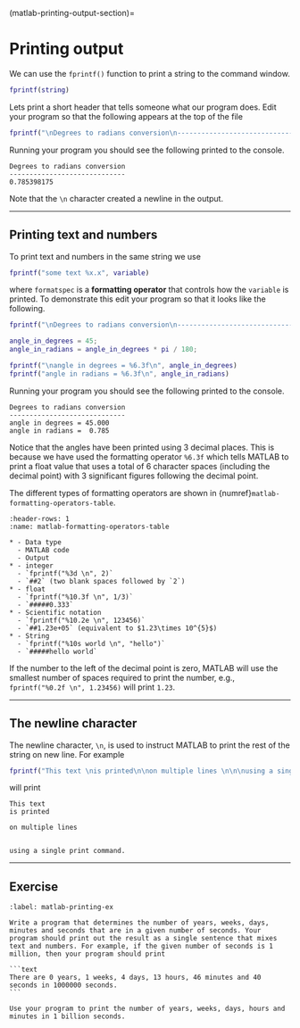 (matlab-printing-output-section)=
# Printing output

We can use the `fprintf()` function to print a string to the command window.

```matlab
fprintf(string)
```

Lets print a short header that tells someone what our program does. Edit your program so that the following appears at the top of the file

```matlab
fprintf("\nDegrees to radians conversion\n-----------------------------")
```

Running your program you should see the following printed to the console.

```text
Degrees to radians conversion
-----------------------------
0.785398175
```

Note that the `\n` character created a newline in the output.

---

## Printing text and numbers

To print text and numbers in the same string we use

```matlab
fprintf("some text %x.x", variable)
```

where `formatspec` is a **formatting operator** that controls how the `variable` is printed. To demonstrate this edit your program so that it looks like the following.

```matlab
fprintf("\nDegrees to radians conversion\n-----------------------------")

angle_in_degrees = 45;
angle_in_radians = angle_in_degrees * pi / 180;

fprintf("\nangle in degrees = %6.3f\n", angle_in_degrees)
fprintf("angle in radians = %6.3f\n", angle_in_radians)
```

Running your program you should see the following printed to the console.

```text
Degrees to radians conversion
-----------------------------
angle in degrees = 45.000
angle in radians =  0.785
```

Notice that the angles have been printed using 3 decimal places. This is because we have used the formatting operator `%6.3f` which tells MATLAB to print a float value that uses a total of 6 character spaces (including the decimal point) with 3 significant figures following the decimal point.

The different types of formatting operators are shown in {numref}`matlab-formatting-operators-table`.

```{list-table} Format specifiers
:header-rows: 1
:name: matlab-formatting-operators-table

* - Data type
  - MATLAB code
  - Output
* - integer
  - `fprintf("%3d \n", 2)`
  - `##2` (two blank spaces followed by `2`)
* - float
  - `fprintf("%10.3f \n", 1/3)`
  - `#####0.333`
* - Scientific notation
  - `fprintf("%10.2e \n", 123456)`
  - `##1.23e+05` (equivalent to $1.23\times 10^{5}$)
* - String
  - `fprintf("%10s world \n", "hello")`
  - `#####hello world`
```

If the number to the left of the decimal point is zero, MATLAB will use the smallest number of spaces required to print the number, e.g., `fprintf("%0.2f \n", 1.23456)` will print `1.23`.

---

## The newline character

The newline character, `\n`, is used to instruct MATLAB to print the rest of the string on new line. For example

```matlab
fprintf("This text \nis printed\n\non multiple lines \n\n\nusing a single print command.\n")
```

will print

```text
This text 
is printed

on multiple lines 


using a single print command.
```

---

## Exercise

````{exercise}
:label: matlab-printing-ex

Write a program that determines the number of years, weeks, days, minutes and seconds that are in a given number of seconds. Your program should print out the result as a single sentence that mixes text and numbers. For example, if the given number of seconds is 1 million, then your program should print

```text
There are 0 years, 1 weeks, 4 days, 13 hours, 46 minutes and 40 seconds in 1000000 seconds.
```

Use your program to print the number of years, weeks, days, hours and minutes in 1 billion seconds.
````
